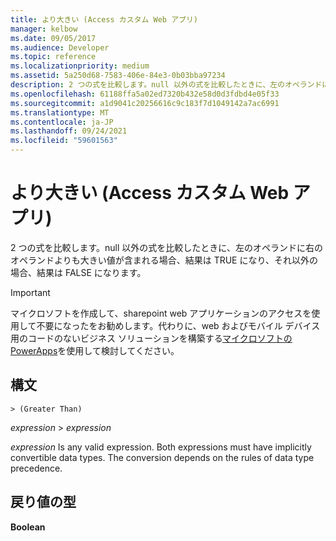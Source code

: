 ```yaml
---
title: より大きい (Access カスタム Web アプリ)
manager: kelbow
ms.date: 09/05/2017
ms.audience: Developer
ms.topic: reference
ms.localizationpriority: medium
ms.assetid: 5a250d68-7583-406e-84e3-0b03bba97234
description: 2 つの式を比較します。null 以外の式を比較したときに、左のオペランドに右のオペランドよりも大きい値が含まれる場合、結果は TRUE になり、それ以外の場合、結果は FALSE になります。
ms.openlocfilehash: 61188ffa5a02ed7320b432e58d0d3fdbd4e05f33
ms.sourcegitcommit: a1d9041c20256616c9c183f7d1049142a7ac6991
ms.translationtype: MT
ms.contentlocale: ja-JP
ms.lasthandoff: 09/24/2021
ms.locfileid: "59601563"
---
```

# <a name="greater-than-access-custom-web-app"></a>より大きい (Access カスタム Web アプリ)

2 つの式を比較します。null 以外の式を比較したときに、左のオペランドに右のオペランドよりも大きい値が含まれる場合、結果は TRUE になり、それ以外の場合、結果は FALSE になります。
  
> [!IMPORTANT]
> マイクロソフトを作成して、sharepoint web アプリケーションのアクセスを使用して不要になったをお勧めします。代わりに、web およびモバイル デバイス用のコードのないビジネス ソリューションを構築する[マイクロソフトの PowerApps](https://powerapps.microsoft.com/en-us/)を使用して検討してください。 
  
## <a name="syntax"></a>構文

`> (Greater Than)`

*expression*  \>  *expression* 
  
*expression*  Is any valid expression. Both expressions must have implicitly convertible data types. The conversion depends on the rules of data type precedence. 
  
## <a name="return-type"></a>戻り値の型

**Boolean**
  

